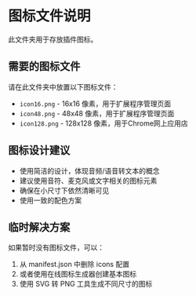 # 图标文件说明

此文件夹用于存放插件图标。

## 需要的图标文件

请在此文件夹中放置以下图标文件：

- `icon16.png` - 16x16 像素，用于扩展程序管理页面
- `icon48.png` - 48x48 像素，用于扩展程序管理页面
- `icon128.png` - 128x128 像素，用于Chrome网上应用店

## 图标设计建议

- 使用简洁的设计，体现音频/语音转文本的概念
- 建议使用音符、麦克风或文字相关的图标元素
- 确保在小尺寸下依然清晰可见
- 使用一致的配色方案

## 临时解决方案

如果暂时没有图标文件，可以：
1. 从 manifest.json 中删除 icons 配置
2. 或者使用在线图标生成器创建基本图标
3. 使用 SVG 转 PNG 工具生成不同尺寸的图标
